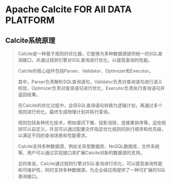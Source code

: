 # Apache Calcite FOR All DATA PLATFORM

## Calcite系统原理

> Calcite是一种基于规则的优化器，它能够为多种数据源提供统一的SQL查询接口，并通过规则引擎对SQL查询进行优化，以提高查询的性能。
> 
> Calcite的核心组件包括Parser、Validator、Optimizer和Executor。
> 
> 其中，Parser负责解析SQL查询语句，Validator负责对查询语句进行语义校验，Optimizer负责对查询语句进行优化，Executor负责执行查询语句并返回结果。
> 
> 在Calcite的优化过程中，会将SQL查询语句转换为逻辑计划，再通过多个规则进行优化，最终生成物理计划并执行查询。
> 
> 规则包括各种优化技术，例如谓词下推、投影消除、连接重排序等。这些规则可以自定义，并且可以通过配置文件指定优化规则的执行顺序和优先级，以满足不同的查询场景和性能需求。
> 
> Calcite支持多种数据源，例如关系型数据库、NoSQL数据库、文件系统等，用户可以通过实现接口来扩展Calcite对新的数据源的支持。
> 
> 总的来说，Calcite通过规则引擎对SQL查询进行优化，可以提高查询性能和可维护性，同时支持多种数据源，为企业级应用提供了一种可扩展的SQL查询接口。